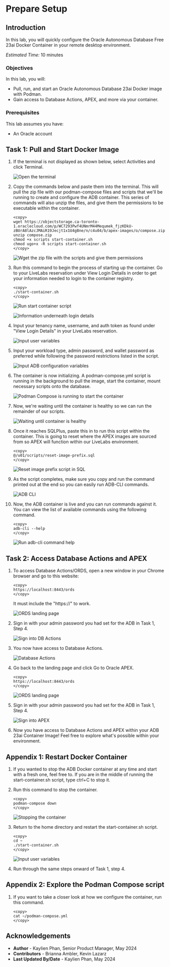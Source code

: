 # Prepare Setup

## Introduction
In this lab, you will quickly configure the Oracle Autonomous Database Free 23ai Docker Container in your remote desktop environment.

*Estimated Time:* 10 minutes

### Objectives

In this lab, you will:

* Pull, run, and start an Oracle Autonomous Database 23ai Docker image with Podman.
* Gain access to Database Actions, APEX, and more via your container.

### Prerequisites
This lab assumes you have:
- An Oracle account

## Task 1: Pull and Start Docker Image
1.  If the terminal is not displayed as shown below, select Activities and click Terminal.

    ![Open the terminal](images/novnc-terminal.png)
 
2.  Copy the commands below and paste them into the terminal. This will pull the zip file with our podman-compose files and scripts that we'll be running to create and configure the ADB container. This series of commands will also unzip the files, and give them the permissions to be executable within the container.


    ```
    <copy>
    wget https://objectstorage.ca-toronto-1.oraclecloud.com/p/WC7293Pwf4UNmrM44Mequmek_fjzKDkU-zBUrA8lAzcJMAiR19Jecjt1x1U4gBne/n/c4u04/b/apex-images/o/compose.zip
    unzip compose.zip
    chmod +x scripts start-container.sh
    chmod ugo+x -R scripts start-container.sh
    </copy>
    ```

    ![Wget the zip file with the scripts and give them permissions](images/wget.png)

3. Run this command to begin the process of starting up the container. Go to your LiveLabs reservation under View Login Details in order to get your information needed to login to the container registry.

    ```
    <copy>
    ./start-container.sh
    </copy>
    ```

    ![Run start container script](images/run-start-container.png)

    ![Information underneath login details](images/auth-token-copy.png)

4. Input your tenancy name, username, and auth token as found under "View Login Details" in your LiveLabs reservation.
    
    ![Input user variables](images/input-user-vars.png)

5. Input your workload type, admin password, and wallet password as preferred while following the password restrictions listed in the script.

    ![Input ADB configuration variables](images/adb-config-vars.png)

6. The container is now initializing. A podman-compose.yml script is running in the background to pull the image, start the container, mount necessary scripts onto the database.

    ![Podman Compose is running to start the container](images/podman-compose.png)

<!-- 3. Now that you are prompted to login, type the username in the format of ***tenancy-name***/***username***. The password will be your ***auth-token***. You will find all the necessary information in the Login Details of your LiveLabs reservation. 

    ![Copy auth token](images/4-auth-token-copy.png)

4. Hit enter, and it should say "Login Succeeded".

    ![Login succeeded](images/3-login-succeeded.png) -->

7. Now, we're waiting until the container is healthy so we can run the remainder of our scripts.

    ![Waiting until container is healthy](images/container-status.png)

8. Once it reaches SQLPlus, paste this in to run this script within the container. This is going to reset where the APEX images are sourced from so APEX will function within our LiveLabs environment.

    ```
    <copy>
    @/u01/scripts/reset-image-prefix.sql
    </copy>
    ```
    
    ![Reset image prefix script in SQL](images/sql-apex-reset-images.png)

9. As the script completes, make sure you copy and run the command printed out at the end so you can easily run ADB-CLI commands.

    ![ADB CLI](images/adb-cli.png)

10. Now, the ADB container is live and you can run commands against it. You can view the list of available commands using the following command.

    ```
    <copy>
    adb-cli --help 
    </copy>
    ```

    ![Run adb-cli command help](images/adb-cli-help.png)

## Task 2: Access Database Actions and APEX

1. To access Database Actions/ORDS, open a new window in your Chrome browser and go to this website:

    ```
    <copy>
    https://localhost:8443/ords
    </copy>
    ```

    It must include the "https://" to work.

    ![ORDS landing page](images/ords-landing.png)

2. Sign in with your admin password you had set for the ADB in Task 1, Step 4.

    ![Sign into DB Actions](images/sign-in-ords.png)

3. You now have access to Database Actions.

    ![Database Actions](images/db-actions.png)

4. Go back to the landing page and click Go to Oracle APEX.

    ```
    <copy>
    https://localhost:8443/ords
    </copy>
    ```

    ![ORDS landing page](images/ords-landing.png)

2. Sign in with your admin password you had set for the ADB in Task 1, Step 4.

    ![Sign into APEX](images/sign-in-apex.png)

3. Now you have access to Database Actions and APEX within your ADB 23ai Container Image! Feel free to explore what's possible within your environment.

<!-- 11. 
9. You can add a database.

    ```
    <copy>
    adb-cli add-database --workload-type "ADW" --admin-password "Welcome_1234"
    </copy>
    ```

10. You can change the admin password.

    ```
    <copy>
    adb-cli change-password --database-name "MYADW" --old-password "Welcome_1234" --new-password "Welcome_12345"
    </copy>
    ```

11. **Note:** At anytime, you can check if your container is still running with this command. The list returned should not be empty.

    ```
    <copy>
    podman ps -a
    </copy>
    ```

 11. 
mkdir /scratch/
podman cp adb-free:/u01/app/oracle/wallets/tls_wallet /scratch/tls_wallet

12. 

hostname fqdn -->


<!-- 11. This is how you connect to ORDS.

12. Finally, this is how you would connect to APEX. -->

## Appendix 1: Restart Docker Container
1. If you wanted to stop the ADB Docker container at any time and start with a fresh one, feel free to. If you are in the middle of running the start-container.sh script, type ctrl+C to stop it.

2. Run this command to stop the container.

    ```
    <copy>
    podman-compose down
    </copy>
    ```

    ![Stopping the container](images/stop-container.png)

2. Return to the home directory and restart the start-container.sh script.

    ```
    <copy>
    cd ~
    ./start-container.sh
    </copy>
    ```

    ![Input user variables](images/input-user-vars.png)

4. Run through the same steps onward of Task 1, step 4.

## Appendix 2: Explore the Podman Compose script
1. If you want to take a closer look at how we configure the container, run this command.

    ```
    <copy>
    cat ~/podman-compose.yml
    </copy>
    ```

## Acknowledgements
- **Author** - Kaylien Phan, Senior Product Manager, May 2024
- **Contributors** - Brianna Ambler, Kevin Lazarz
- **Last Updated By/Date** - Kaylien Phan, May 2024

